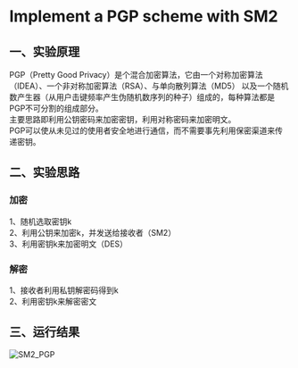 # Implement a PGP scheme with SM2
## 一、实验原理
PGP（Pretty Good Privacy）是个混合加密算法，它由一个对称加密算法（IDEA）、一个非对称加密算法（RSA）、与单向散列算法（MD5）
以及一个随机数产生器（从用户击键频率产生伪随机数序列的种子）组成的，每种算法都是PGP不可分割的组成部分。<br>
主要思路即利用公钥密码来加密密钥，利用对称密码来加密明文。<br>
PGP可以使从未见过的使用者安全地进行通信，而不需要事先利用保密渠道来传递密钥。<br>
## 二、实验思路
### 加密
1、随机选取密钥k<br>
2、利用公钥来加密k，并发送给接收者（SM2）<br>
3、利用密钥k来加密明文（DES）<br>
### 解密
1、接收者利用私钥解密码得到k<br>
2、利用密钥k来解密密文<br>
## 三、运行结果
![SM2_PGP](https://github.com/hsgroup30num1/homework-group-30/assets/129477640/e79b409e-a60b-465f-b598-6109ac524958)
